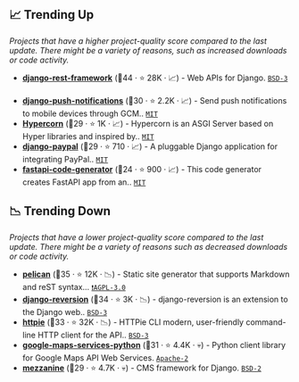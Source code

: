 ## 📈 Trending Up

_Projects that have a higher project-quality score compared to the last update. There might be a variety of reasons, such as increased downloads or code activity._

- <b><a href="https://github.com/encode/django-rest-framework">django-rest-framework</a></b> (🥇44 ·  ⭐ 28K · 📈) - Web APIs for Django. <code><a href="http://bit.ly/3aKzpTv">BSD-3</a></code> <code><img src="https://static.djangoproject.com/img/icon-touch.e4872c4da341.png" style="display:inline;" width="13" height="13"></code>
- <b><a href="https://github.com/jazzband/django-push-notifications">django-push-notifications</a></b> (🥉30 ·  ⭐ 2.2K · 📈) - Send push notifications to mobile devices through GCM.. <code><a href="http://bit.ly/34MBwT8">MIT</a></code> <code><img src="https://static.djangoproject.com/img/icon-touch.e4872c4da341.png" style="display:inline;" width="13" height="13"></code>
- <b><a href="https://github.com/pgjones/hypercorn">Hypercorn</a></b> (🥉29 ·  ⭐ 1K · 📈) - Hypercorn is an ASGI Server based on Hyper libraries and inspired by.. <code><a href="http://bit.ly/34MBwT8">MIT</a></code>
- <b><a href="https://github.com/spookylukey/django-paypal">django-paypal</a></b> (🥉29 ·  ⭐ 710 · 📈) - A pluggable Django application for integrating PayPal.. <code><a href="http://bit.ly/34MBwT8">MIT</a></code> <code><img src="https://static.djangoproject.com/img/icon-touch.e4872c4da341.png" style="display:inline;" width="13" height="13"></code>
- <b><a href="https://github.com/koxudaxi/fastapi-code-generator">fastapi-code-generator</a></b> (🥈24 ·  ⭐ 900 · 📈) - This code generator creates FastAPI app from an.. <code><a href="http://bit.ly/34MBwT8">MIT</a></code> <code><img src="https://fastapi.tiangolo.com/img/favicon.png" style="display:inline;" width="13" height="13"></code> <code><img src="https://www.openapis.org/wp-content/uploads/sites/3/2016/11/favicon.png" style="display:inline;" width="13" height="13"></code>

## 📉 Trending Down

_Projects that have a lower project-quality score compared to the last update. There might be a variety of reasons such as decreased downloads or code activity._

- <b><a href="https://github.com/getpelican/pelican">pelican</a></b> (🥇35 ·  ⭐ 12K · 📉) - Static site generator that supports Markdown and reST syntax... <code><a href="http://bit.ly/3pwmjO5">❗️AGPL-3.0</a></code>
- <b><a href="https://github.com/etianen/django-reversion">django-reversion</a></b> (🥈34 ·  ⭐ 3K · 📉) - django-reversion is an extension to the Django web.. <code><a href="http://bit.ly/3aKzpTv">BSD-3</a></code> <code><img src="https://static.djangoproject.com/img/icon-touch.e4872c4da341.png" style="display:inline;" width="13" height="13"></code>
- <b><a href="https://github.com/httpie/cli">httpie</a></b> (🥈33 ·  ⭐ 32K · 📉) - HTTPie CLI modern, user-friendly command-line HTTP client for the API.. <code><a href="http://bit.ly/3aKzpTv">BSD-3</a></code>
- <b><a href="https://github.com/googlemaps/google-maps-services-python">google-maps-services-python</a></b> (🥉31 ·  ⭐ 4.4K · 💀) - Python client library for Google Maps API Web Services. <code><a href="http://bit.ly/3nYMfla">Apache-2</a></code>
- <b><a href="https://github.com/stephenmcd/mezzanine">mezzanine</a></b> (🥈29 ·  ⭐ 4.7K · 💀) - CMS framework for Django. <code><a href="http://bit.ly/3rqEWVr">BSD-2</a></code> <code><img src="https://static.djangoproject.com/img/icon-touch.e4872c4da341.png" style="display:inline;" width="13" height="13"></code>


